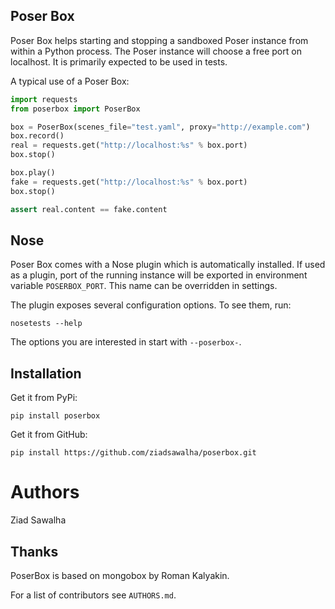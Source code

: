 Poser Box
---------

Poser Box helps starting and stopping a sandboxed Poser instance
from within a Python process. The Poser instance will choose a free port on
localhost.
It is primarily expected to be used in tests.

A typical use of a Poser Box:

```python
import requests
from poserbox import PoserBox

box = PoserBox(scenes_file="test.yaml", proxy="http://example.com")
box.record()
real = requests.get("http://localhost:%s" % box.port)
box.stop()

box.play()
fake = requests.get("http://localhost:%s" % box.port)
box.stop()

assert real.content == fake.content

```

Nose
----

Poser Box comes with a Nose plugin which is automatically installed.
If used as a plugin, port of the running instance will be exported
in environment variable `POSERBOX_PORT`. This name can be overridden
in settings.

The plugin exposes several configuration options. To see them, run:

    nosetests --help

The options you are interested in start with `--poserbox-`.


Installation
------------

Get it from PyPi:

    pip install poserbox

Get it from GitHub:

    pip install https://github.com/ziadsawalha/poserbox.git



Authors
=======

 Ziad Sawalha


Thanks
------

PoserBox is based on mongobox by Roman Kalyakin.

For a list of contributors see `AUTHORS.md`.

